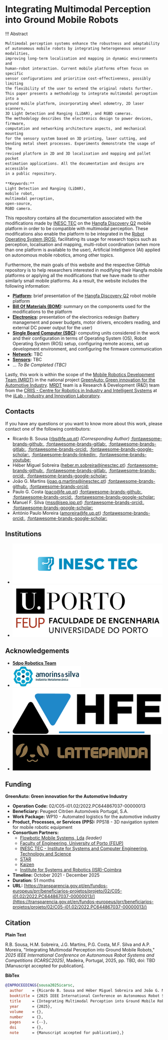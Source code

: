 # Integrating Multimodal Perception into Ground Mobile Robots

!!! Abstract

    Multimodal perception systems enhance the robustness and adaptability
    of autonomous mobile robots by integrating heterogeneous sensor modalities,
    improving long-term localisation and mapping in dynamic environments and
    human-robot interaction. Current mobile platforms often focus on specific
    sensor configurations and prioritise cost-effectiveness, possibly limiting
    the flexibility of the user to extend the original robots further.
    This paper presents a methodology to integrate multimodal perception into a
    ground mobile platform, incorporating wheel odometry, 2D laser scanners,
    3D Light Detection and Ranging (LiDAR), and RGBD cameras.
    The methodology describes the electronics design to power devices, firmware,
    computation and networking architecture aspects, and mechanical mounting
    for the sensory system based on 3D printing, laser cutting, and
    bending metal sheet processes. Experiments demonstrate the usage of the
    revised platform in 2D and 3D localisation and mapping and pallet pocket
    estimation applications. All the documentation and designs are accessible
    in a public repository.

    **Keywords:**
    Light Detection and Ranging (LiDAR),
    mobile robot,
    multimodal perception,
    open-source,
    RGBD camera.

This repository contains all the documentation associated with the modifications
made by [INESC TEC](https://www.inesctec.pt/en/) on the
[Hangfa Discovery Q2](https://www.hangfa-europe.com/en/omni-robot/discovery)
mobile platform in order to be compatible with multimodal perception. These
modifications also enable the platform to be integrated in the
[Robot Operating System (ROS)](https://ros.org/), facilitating its usage for
research topics such as perception, localisation and mapping, multi-robot
coordination (when more than one platform is available to the user), Artificial
Intelligence (AI) applied on autonomous mobile robotics, among other topics.

Furthermore, the main goals of this website and the respective GitHub repository
is to help researchers interested in modifying their Hangfa mobile platforms or
applying all the modifications that we have made to other similarly small mobile
platforms. As a result, the website includes the following information:

- **[Platform](content/discovery-q2.md):** brief presentation of the
  [Hangfa Discovery Q2](https://www.hangfa-europe.com/en/omni-robot/discovery)
  robot mobile platform
- **[Bill Of Materials (BOM)](content/bom.md):** summary on the components used for
  the modifications to the platform
- **[Electronics](content/electronics/index.md):** presentation of the electronics redesign
  (battery management and power budgets, motor drivers, encoders reading, and
  external DC power output for the user)
- **[Single Board Computer (SBC)](content/sbc/index.md):** computing units
  considered in the work and their configuration in terms of Operating System
  (OS), Robot Operating System (ROS) setup, configuring remote access, set up
  development environment, and configuring the firmware communication
- **[Network](content/):** TBC
- **[Sensors](content/):** TBC
- ... _To Be Completed (TBC)_

Lastly, this work is within the scope of the
[Mobile Robotics Development Team (MRDT)](https://gitlab.inesctec.pt/mrdt/) in
the national project
[GreenAuto: Green innovation for the Automotive Industry](https://transparencia.gov.pt/en/fundos-europeus/prr/beneficiarios-projetos/projeto/02/C05-i01.02/2022.PC644867037-00000013/). [MRDT](https://gitlab.inesctec.pt/mrdt/) team is a
Research & Development (R&D) team from the
[CRIIS - Centre for Robotics in Industry and Intelligent Systems](https://www.inesctec.pt/en/centres/criis)
at the [iiLab - Industry and Innovation Laboratory](https://www.inesctec.pt/en/laboratories/iilab-industry-and-innovation-lab).

## Contacts

If you have any questions or you want to know more about this work, please
contact one of the following contributors:

- Ricardo B. Sousa
  ([rbs@fe.up.pt](mailto:rbs@fe.up.pt))
  _(Corresponding Author)_
  [:fontawesome-brands-github:](https://github.com/sousarbarb/),
  [:fontawesome-brands-gitlab:](https://gitlab.com/sousarbarb/),
  [:fontawesome-brands-gitlab:](https://gitlab.inesctec.pt/ricardo.b.sousa),
  [:fontawesome-brands-orcid:](https://orcid.org/0000-0003-4537-5095),
  [:fontawesome-brands-google-scholar:](https://scholar.google.pt/citations?user=Bz2FMqYAAAAJ),
  [:fontawesome-brands-linkedin:](https://www.linkedin.com/in/sousa-ricardob/),
  [:fontawesome-brands-youtube:](https://www.youtube.com/channel/UCXTR8mMlG0VOC_06PKg5KBQ)
- Héber Miguel Sobreira
  ([heber.m.sobreira@inesctec.pt](mailto:heber.m.sobreira@inesctec.pt))
  [:fontawesome-brands-github:](https://github.com/HeberSobreira),
  [:fontawesome-brands-gitlab:](https://gitlab.inesctec.pt/heber.m.sobreira/),
  [:fontawesome-brands-orcid:](https://orcid.org/0000-0002-8055-1093),
  [:fontawesome-brands-google-scholar:](https://scholar.google.pt/citations?user=iNhGcpsAAAAJ)
- João G. Martins
  ([joao.g.martins@inesctec.pt](mailto:joao.g.martins@inesctec.pt))
  [:fontawesome-brands-github:](https://github.com/Joao-G-Martins),
  [:fontawesome-brands-orcid:](https://orcid.org/0000-0002-6567-4802)
- Paulo G. Costa
  ([paco@fe.up.pt](mailto:paco@fe.up.pt))
  [:fontawesome-brands-github:](https://github.com/P33a),
  [:fontawesome-brands-orcid:](https://orcid.org/0000-0002-4846-271X),
  [:fontawesome-brands-google-scholar:](https://scholar.google.pt/citations?user=7Iz8fKcAAAAJ)
- Manuel F. Silva
  ([mss@isep.ipp.pt](mailto:mss@isep.ipp.pt))
  [:fontawesome-brands-orcid:](https://orcid.org/0000-0002-0593-2865),
  [:fontawesome-brands-google-scholar:](https://scholar.google.pt/citations?user=2EFVZ-AAAAAJ)
- António Paulo Moreira
  ([amoreira@fe.up.pt](mailto:amoreira@fe.up.pt))
  [:fontawesome-brands-orcid:](https://orcid.org/0000-0001-8573-3147),
  [:fontawesome-brands-google-scholar:](https://scholar.google.pt/citations?user=eL0gHLoAAAAJ)

## Institutions

<div class="grid cards" markdown>

- [![INESC TEC Logo](assets/logo/inesctec_logo_color-rgb.png)](https://www.inesctec.pt/en/)
- [![FEUP Logo](assets/logo/feup_logo_oficial.png)](https://sigarra.up.pt/feup/en/)

</div>

## Acknowledgements

<div class="grid cards" markdown>

- **[5dpo Robotics Team](https://5dpo.github.io/)**
- [![Amorins & Silva Logo](assets/logo/amorins-e-silva_logo.png)](https://amorinsesilva.pt/)
- [![Hangfa Robotics Europe Logo](assets/logo/hangfa-europe_logo.png)](https://www.hangfa-europe.com/)
- [![LattePanda Logo](assets/logo/lattepanda_logo.png)](https://www.lattepanda.com/)

</div>

## Funding

**GreenAuto: Green innovation for the Automotive Industry**

- **Operation Code:** 02/C05-i01.02/2022.PC644867037-00000013
- **Beneficiary:** Peugeot Citröen Automóveis Portugal, S.A.
- **Work Package:** WP10 - Automated logistics for the automotive industry
- **Product, Processes, or Services (PPS):**
  PPS18 - 3D navigation system for mobile robotic equipment
- **Consortium Partners:**
    - [Flowbotic Mobile Systems, Lda](https://www.flowbotic.eu/) _(leader)_
    - [Faculty of Engineering, University of Porto (FEUP)](https://www.up.pt/feup/en/)
    - [INESC TEC - Institute for Systems and Computer Engineering, Technology and Science](https://www.inesctec.pt/en/)
    - [STAR](https://starinstitute.pt/)
    - [Kaizen](https://kaizen.com/pt-pt/)
    - [Institute for Systems and Robotics (ISR)-Coimbra](https://www.isr.uc.pt/)
- **Timeline:** October 2021 - December 2025
- **Duration:** 51 months
- **URL:**
  [https://transparencia.gov.pt/en/fundos-europeus/prr/beneficiarios-projetos/projeto/02/C05-i01.02/2022.PC644867037-00000013/](https://transparencia.gov.pt/en/fundos-europeus/prr/beneficiarios-projetos/projeto/02/C05-i01.02/2022.PC644867037-00000013/)

## Citation

**Plain Text**

R.B. Sousa, H.M. Sobreira, J.G. Martins, P.G. Costa, M.F. Silva and A.P.
Moreira,
"Integrating Multimodal Perception into Ground Mobile Robots,"
_2025 IEEE International Conference on Autonomous Robot Systems and_
_Competitions (ICARSC2025)_, Madeira, Portugal, 2025, pp. TBD, doi: TBD
[Manuscript accepted for publication].

**BibTex**

```bibtex
@INPROCEEDINGS{sousa2025icarsc,
  author    = {Ricardo B. Sousa and Héber Miguel Sobreira and João G. Martins and Paulo G. Costa and Manuel F. Silva and António P. Moreira},
  booktitle = {2025 IEEE International Conference on Autonomous Robot Systems and Competitions (ICARSC)},
  title     = {Integrating Multimodal Perception into Ground Mobile Robots},
  year      = {2025},
  volume    = {},
  number    = {},
  pages     = {--},
  doi       = {},
  note      = {Manuscript accepted for publication},}
```
